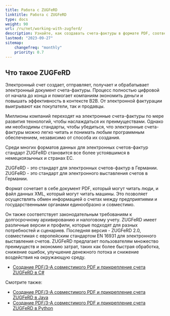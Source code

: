 ```yaml
---
title: Работа с ZUGFeRD
linktitle: Работа с ZUGFeRD
type: docs
weight: 90
url: /ru/net/working-with-zugferd/
description: Узнайте, как создавать счета-фактуры в формате PDF, соответствующие стандарту ZUGFeRD, на C# в Aspose.PDF для .NET
lastmod: "2023-09-27"
sitemap:
    changefreq: "monthly"
    priority: 0.7
---
```


## Что такое ZUGFeRD

Электронный счет создает, отправляет, получает и обрабатывает электронный документ счета-фактуры. Процесс полностью цифровой от начала до конца и помогает компаниям экономить деньги и повышать эффективность в контексте B2B. От электронной фактурации выигрывают как покупатели, так и продавцы.

Миллионы компаний переходят на электронные счета-фактуры по мере развития технологий, чтобы наслаждаться их преимуществами. Однако им необходимы стандарты, чтобы убедиться, что электронные счета-фактуры можно легко читать и понимать любым программным обеспечением, независимо от способа их создания.

Среди многих форматов данных для электронных счетов-фактур стандарт ZUGFeRD становится все более устоявшимся в немецкоязычных и странах ЕС.

ZUGFeRD - это стандарт для электронных счетов-фактур в Германии.
ZUGFeRD - это стандарт для электронного выставления счетов в Германии.

Формат сочетает в себе документ PDF, который могут читать люди, и файл данных XML, который могут читать машины. Это позволяет осуществлять обмен информацией о счетах между предприятиями и государственными органами единообразно и совместимо.

Он также соответствует законодательным требованиям к долгосрочному архивированию и налоговому учету. ZUGFeRD имеет различные версии и профили, которые подходят для разных потребностей и сценариев. Последняя версия - ZUGFeRD 2.0, совместимая с европейским стандартом EN 16931 для электронного выставления счетов.
ZUGFeRD предлагает пользователям множество преимуществ и экономию затрат, таких как более быстрая обработка, снижение ошибок, улучшение денежного потока и снижение воздействия на окружающую среду.

* [Создание PDF/3-A совместимого PDF и прикрепление счета ZUGFeRD в C#](/pdf/ru/net/attach-zugferd/)

Смотрите также:

* [Создание PDF/3-A совместимого PDF и прикрепление счета ZUGFeRD в Java](/pdf/ru/java/attach-zugferd/)
* [Создание PDF/3-A совместимого PDF и прикрепление счета ZUGFeRD в Python](/pdf/ru/python-net/attach-zugferd/)
